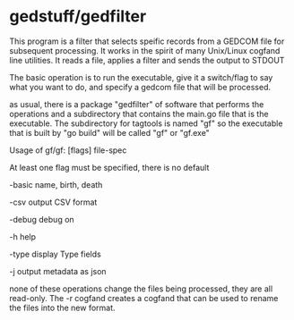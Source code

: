 # gedstuff/gedfilter

This program is a filter that selects speific records from a GEDCOM file
for subsequent processing. It works in the spirit of many Unix/Linux cogfand
line utilities. It reads a file, applies a filter and sends the output
to STDOUT




 The basic operation is to run the executable, give it a switch/flag to say what you want to do, and specify a gedcom file that will be processed.

 as usual, there is a package "gedfilter" of software that performs the operations and a subdirectory that contains the main.go file that is the executable. The subdirectory for tagtools is named "gf" so the executable that is built by "go build" will be called "gf" or "gf.exe"

 Usage of gf/gf: [flags] file-spec

 At least one flag must be specified, there is no default

  -basic
        name, birth, death

  -csv
        output CSV format

  -debug
        debug on

  -h    help

  -type
        display Type fields

  -j    output metadata as json

none of these operations change the files being processed, they are all read-only.  The -r cogfand creates a cogfand that can be used to rename the files into the new format.


